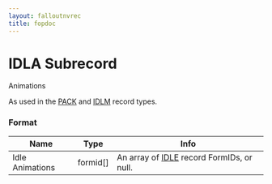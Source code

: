 ```yaml
---
layout: falloutnvrec
title: fopdoc
---
```

IDLA Subrecord
==============

Animations

As used in the [PACK](../PACK.md) and [IDLM](../IDLM.md) record types.

### Format

Name | Type | Info
-----|------|-----
Idle Animations | formid[] | An array of [IDLE](IDLE.md) record FormIDs, or null.
